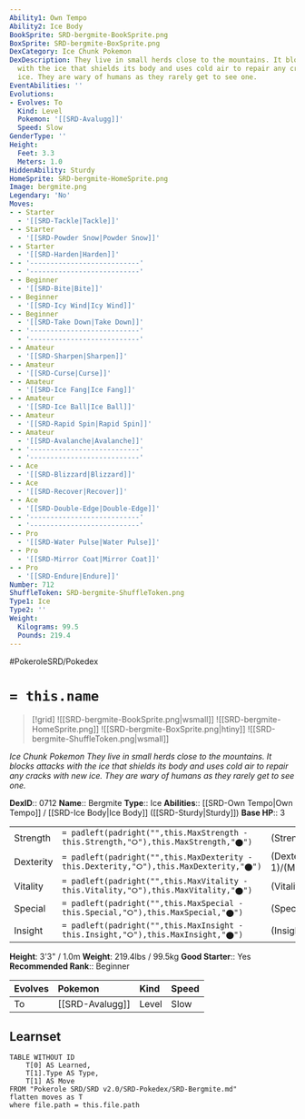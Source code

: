 ```yaml
---
Ability1: Own Tempo
Ability2: Ice Body
BookSprite: SRD-bergmite-BookSprite.png
BoxSprite: SRD-bergmite-BoxSprite.png
DexCategory: Ice Chunk Pokemon
DexDescription: They live in small herds close to the mountains. It blocks attacks
  with the ice that shields its body and uses cold air to repair any cracks with new
  ice. They are wary of humans as they rarely get to see one.
EventAbilities: ''
Evolutions:
- Evolves: To
  Kind: Level
  Pokemon: '[[SRD-Avalugg]]'
  Speed: Slow
GenderType: ''
Height:
  Feet: 3.3
  Meters: 1.0
HiddenAbility: Sturdy
HomeSprite: SRD-bergmite-HomeSprite.png
Image: bergmite.png
Legendary: 'No'
Moves:
- - Starter
  - '[[SRD-Tackle|Tackle]]'
- - Starter
  - '[[SRD-Powder Snow|Powder Snow]]'
- - Starter
  - '[[SRD-Harden|Harden]]'
- - '---------------------------'
  - '---------------------------'
- - Beginner
  - '[[SRD-Bite|Bite]]'
- - Beginner
  - '[[SRD-Icy Wind|Icy Wind]]'
- - Beginner
  - '[[SRD-Take Down|Take Down]]'
- - '---------------------------'
  - '---------------------------'
- - Amateur
  - '[[SRD-Sharpen|Sharpen]]'
- - Amateur
  - '[[SRD-Curse|Curse]]'
- - Amateur
  - '[[SRD-Ice Fang|Ice Fang]]'
- - Amateur
  - '[[SRD-Ice Ball|Ice Ball]]'
- - Amateur
  - '[[SRD-Rapid Spin|Rapid Spin]]'
- - Amateur
  - '[[SRD-Avalanche|Avalanche]]'
- - '---------------------------'
  - '---------------------------'
- - Ace
  - '[[SRD-Blizzard|Blizzard]]'
- - Ace
  - '[[SRD-Recover|Recover]]'
- - Ace
  - '[[SRD-Double-Edge|Double-Edge]]'
- - '---------------------------'
  - '---------------------------'
- - Pro
  - '[[SRD-Water Pulse|Water Pulse]]'
- - Pro
  - '[[SRD-Mirror Coat|Mirror Coat]]'
- - Pro
  - '[[SRD-Endure|Endure]]'
Number: 712
ShuffleToken: SRD-bergmite-ShuffleToken.png
Type1: Ice
Type2: ''
Weight:
  Kilograms: 99.5
  Pounds: 219.4
---
```


#PokeroleSRD/Pokedex

# `= this.name`

> [!grid]
> ![[SRD-bergmite-BookSprite.png|wsmall]]
> ![[SRD-bergmite-HomeSprite.png]]
> ![[SRD-bergmite-BoxSprite.png|htiny]]
> ![[SRD-bergmite-ShuffleToken.png|wsmall]]


*Ice Chunk Pokemon*
*They live in small herds close to the mountains. It blocks attacks with the ice that shields its body and uses cold air to repair any cracks with new ice. They are wary of humans as they rarely get to see one.*

**DexID**:: 0712
**Name**:: Bergmite
**Type**:: Ice
**Abilities**:: [[SRD-Own Tempo|Own Tempo]] / [[SRD-Ice Body|Ice Body]] ([[SRD-Sturdy|Sturdy]])
**Base HP**:: 3

|           |                                                                                        |                                          |
| --------- | -------------------------------------------------------------------------------------- | ---------------------------------------- |
| Strength  | `= padleft(padright("",this.MaxStrength - this.Strength,"⭘"),this.MaxStrength,"⬤")`    | (Strength::2)/(MaxStrength::4)   |
| Dexterity | `= padleft(padright("",this.MaxDexterity - this.Dexterity,"⭘"),this.MaxDexterity,"⬤")` | (Dexterity:: 1)/(MaxDexterity::3) |
| Vitality  | `= padleft(padright("",this.MaxVitality - this.Vitality,"⭘"),this.MaxVitality,"⬤")`    | (Vitality::2)/(MaxVitality::5)   |
| Special   | `= padleft(padright("",this.MaxSpecial - this.Special,"⭘"),this.MaxSpecial,"⬤")`       | (Special::1)/(MaxSpecial::3)     |
| Insight   | `= padleft(padright("",this.MaxInsight - this.Insight,"⭘"),this.MaxInsight,"⬤")`       | (Insight::1)/(MaxInsight::3)     |

**Height**: 3'3" / 1.0m
**Weight**: 219.4lbs / 99.5kg
**Good Starter**:: Yes
**Recommended Rank**:: Beginner

| Evolves   | Pokemon         | Kind   | Speed   |
|:----------|:----------------|:-------|:--------|
| To        | [[SRD-Avalugg]] | Level  | Slow    |

## Learnset

```dataview
TABLE WITHOUT ID
    T[0] AS Learned,
    T[1].Type AS Type,
    T[1] AS Move
FROM "Pokerole SRD/SRD v2.0/SRD-Pokedex/SRD-Bergmite.md"
flatten moves as T
where file.path = this.file.path
```
